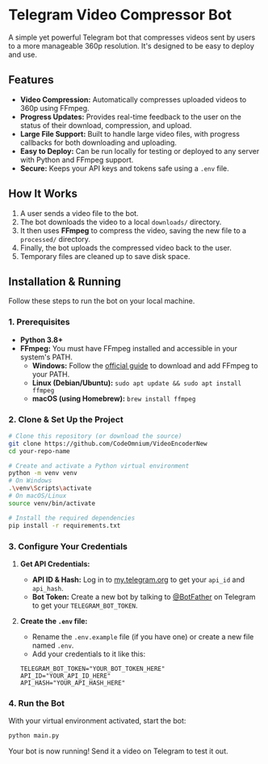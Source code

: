 # Telegram Video Compressor Bot

A simple yet powerful Telegram bot that compresses videos sent by users to a more manageable 360p resolution. It's designed to be easy to deploy and use.

## Features

- **Video Compression:** Automatically compresses uploaded videos to 360p using FFmpeg.
- **Progress Updates:** Provides real-time feedback to the user on the status of their download, compression, and upload.
- **Large File Support:** Built to handle large video files, with progress callbacks for both downloading and uploading.
- **Easy to Deploy:** Can be run locally for testing or deployed to any server with Python and FFmpeg support.
- **Secure:** Keeps your API keys and tokens safe using a `.env` file.

## How It Works

1.  A user sends a video file to the bot.
2.  The bot downloads the video to a local `downloads/` directory.
3.  It then uses **FFmpeg** to compress the video, saving the new file to a `processed/` directory.
4.  Finally, the bot uploads the compressed video back to the user.
5.  Temporary files are cleaned up to save disk space.

## Installation & Running

Follow these steps to run the bot on your local machine.

### 1. Prerequisites

- **Python 3.8+**
- **FFmpeg:** You must have FFmpeg installed and accessible in your system's PATH.
  - **Windows:** Follow the [official guide](https://www.gyan.dev/ffmpeg/builds/) to download and add FFmpeg to your PATH.
  - **Linux (Debian/Ubuntu):** `sudo apt update && sudo apt install ffmpeg`
  - **macOS (using Homebrew):** `brew install ffmpeg`

### 2. Clone & Set Up the Project

```bash
# Clone this repository (or download the source)
git clone https://github.com/CodeOmnium/VideoEncoderNew
cd your-repo-name

# Create and activate a Python virtual environment
python -m venv venv
# On Windows
.\venv\Scripts\activate
# On macOS/Linux
source venv/bin/activate

# Install the required dependencies
pip install -r requirements.txt
```

### 3. Configure Your Credentials

1.  **Get API Credentials:**
    - **API ID & Hash:** Log in to [my.telegram.org](https://my.telegram.org) to get your `api_id` and `api_hash`.
    - **Bot Token:** Create a new bot by talking to [@BotFather](https://t.me/BotFather) on Telegram to get your `TELEGRAM_BOT_TOKEN`.

2.  **Create the `.env` file:**
    - Rename the `.env.example` file (if you have one) or create a new file named `.env`.
    - Add your credentials to it like this:

    ```env
    TELEGRAM_BOT_TOKEN="YOUR_BOT_TOKEN_HERE"
    API_ID="YOUR_API_ID_HERE"
    API_HASH="YOUR_API_HASH_HERE"
    ```

### 4. Run the Bot

With your virtual environment activated, start the bot:

```bash
python main.py
```

Your bot is now running! Send it a video on Telegram to test it out.
